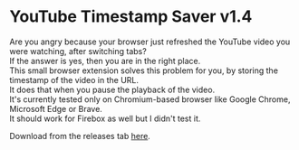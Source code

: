 # YouTube Timestamp Saver v1.4

Are you angry because your browser just refreshed the YouTube video you were watching, after switching tabs?<br>
If the answer is yes, then you are in the right place.<br>
This small browser extension solves this problem for you, by storing the timestamp of the video in the URL.<br>
It does that when you pause the playback of the video.<br>
It's currently tested only on Chromium-based browser like Google Chrome, Microsoft Edge or Brave.<br>
It should work for Firebox as well but I didn't test it.<br>

Download from the releases tab [here](https://github.com/Souvlaki42/yt-timestamp-saver/releases).<br>
